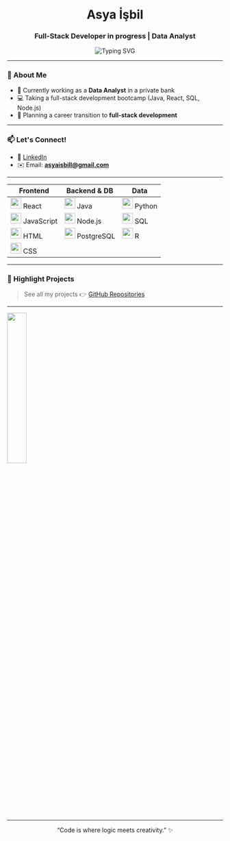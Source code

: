 <h1 align="center">Asya İşbil</h1>
<h3 align="center">Full-Stack Developer in progress | Data Analyst</h3>

<p align="center">
  <img src="https://readme-typing-svg.demolab.com?font=Fira+Code&pause=1000&center=true&vCenter=true&width=435&color=a855f7&lines=Full-Stack+Developer+in+progress;Data+Analyst+%7C+SQL+%7C+Python;React+%7C+Java+%7C+PostgreSQL" alt="Typing SVG" />
</p>

---

### 💼 About Me
  
- 🏦 Currently working as a **Data Analyst** in a private bank  
- 💻 Taking a full-stack development bootcamp (Java, React, SQL, Node.js)  
- 🎯 Planning a career transition to **full-stack development**    

---

### 📫 Let's Connect!

- 💼 [LinkedIn](https://www.linkedin.com/in/asya-isbil)
- ✉️ Email: **asyaisbill@gmail.com**

---

<table> <thead> <tr> <th>Frontend</th> <th>Backend & DB</th> <th>Data</th> </tr> </thead> <tbody> <tr> <td><img src="https://cdn.jsdelivr.net/gh/devicons/devicon/icons/react/react-original.svg" width="25"/> React</td> <td><img src="https://cdn.jsdelivr.net/gh/devicons/devicon/icons/java/java-original.svg" width="25"/> Java</td> <td><img src="https://cdn.jsdelivr.net/gh/devicons/devicon/icons/python/python-original.svg" width="25"/> Python</td> </tr> <tr> <td><img src="https://cdn.jsdelivr.net/gh/devicons/devicon/icons/javascript/javascript-original.svg" width="25"/> JavaScript</td> <td><img src="https://cdn.jsdelivr.net/gh/devicons/devicon/icons/nodejs/nodejs-original.svg" width="25"/> Node.js</td> <td><img src="https://cdn.jsdelivr.net/gh/devicons/devicon/icons/mysql/mysql-original.svg" width="25"/> SQL</td> </tr> <tr> <td><img src="https://cdn.jsdelivr.net/gh/devicons/devicon/icons/html5/html5-original.svg" width="25"/> HTML</td> <td><img src="https://cdn.jsdelivr.net/gh/devicons/devicon/icons/postgresql/postgresql-original.svg" width="25"/> PostgreSQL</td> <td><img src="https://cdn.jsdelivr.net/gh/devicons/devicon/icons/r/r-original.svg" width="25"/> R</td> </tr> <tr> <td><img src="https://cdn.jsdelivr.net/gh/devicons/devicon/icons/css3/css3-original.svg" width="25"/> CSS</td> <td></td> <td></td> </tr> </tbody> </table>

---

### 📌 Highlight Projects

> See all my projects 👉 [GitHub Repositories](https://github.com/asyaisbil?tab=repositories)

---

<p> <img src="https://github-readme-stats.vercel.app/api/top-langs/?username=asyaisbil&layout=compact&theme=default&hide_title=false&hide_border=true&text_color=333&title_color=8a2be2" width="30%" /> </p>

---

<p align="center">
  “Code is where logic meets creativity.” ✨
</p>
